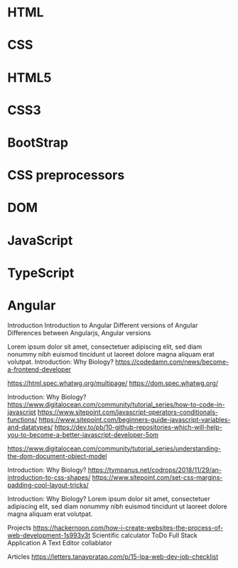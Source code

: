 # HTML

# CSS

# HTML5

# CSS3

# BootStrap

# CSS preprocessors 

# DOM 

# JavaScript 

# TypeScript

# Angular
Introduction
Introduction to Angular Different versions of Angular Differences between Angularjs, Angular versions 














Lorem ipsum dolor sit amet, consectetuer adipiscing elit, sed diam nonummy nibh euismod tincidunt ut laoreet dolore magna aliquam erat volutpat. 
Introduction: Why Biology?
https://codedamn.com/news/become-a-frontend-developer


https://html.spec.whatwg.org/multipage/
https://dom.spec.whatwg.org/

Introduction: Why Biology?
https://www.digitalocean.com/community/tutorial_series/how-to-code-in-javascript
https://www.sitepoint.com/javascript-operators-conditionals-functions/
https://www.sitepoint.com/beginners-guide-javascript-variables-and-datatypes/
https://dev.to/pb/10-github-repositories-which-will-help-you-to-become-a-better-javascript-developer-5om



https://www.digitalocean.com/community/tutorial_series/understanding-the-dom-document-object-model


Introduction: Why Biology?
https://tympanus.net/codrops/2018/11/29/an-introduction-to-css-shapes/
https://www.sitepoint.com/set-css-margins-padding-cool-layout-tricks/

Introduction: Why Biology?
Lorem ipsum dolor sit amet, consectetuer adipiscing elit, sed diam nonummy nibh euismod tincidunt ut laoreet dolore magna aliquam erat volutpat. 

Projects
https://hackernoon.com/how-i-create-websites-the-process-of-web-development-1s993y3t
 Scientific calculator
ToDo Full Stack Application
A Text Editor collablator


Articles
https://letters.tanaypratap.com/p/15-lpa-web-dev-job-checklist
